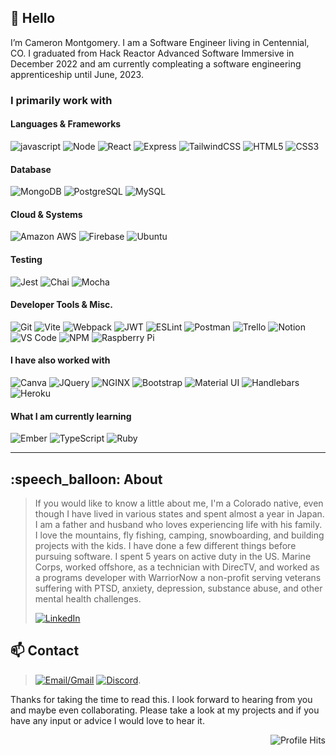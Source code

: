 <h2>👋 Hello</h2>
I’m Cameron Montgomery. I am a Software Engineer living in Centennial, CO. I graduated from Hack Reactor Advanced Software Immersive in December 2022 and am currently compleating a software engineering apprenticeship until June, 2023.

### I primarily work with

<h4>Languages & Frameworks</h4>

<img src="https://img.shields.io/badge/JavaScript-323330?style=for-the-badge&logo=javascript&logoColor=F7DF1E" alt="javascript"/> <img src="https://img.shields.io/badge/Node.js-339933?style=for-the-badge&logo=nodedotjs&logoColor=white" alt="Node"/> <img src="https://img.shields.io/badge/React-20232A?style=for-the-badge&logo=react&logoColor=61DAFB" alt="React"/> <img src="https://img.shields.io/badge/Express.js-000000?style=for-the-badge&logo=express&logoColor=white" alt="Express"/> <img src="https://img.shields.io/badge/Tailwind_CSS-38B2AC?style=for-the-badge&logo=tailwind-css&logoColor=white" alt="TailwindCSS"/> <img src="https://img.shields.io/badge/HTML5-E34F26?style=for-the-badge&logo=html5&logoColor=white" alt="HTML5"/> <img src="https://img.shields.io/badge/CSS3-1572B6?style=for-the-badge&logo=css3&logoColor=white" alt="CSS3"/>

<h4>Database</h4>

<img src="https://img.shields.io/badge/MongoDB-4EA94B?style=for-the-badge&logo=mongodb&logoColor=white" alt="MongoDB"/> <img src="https://img.shields.io/badge/PostgreSQL-316192?style=for-the-badge&logo=postgresql&logoColor=white" alt="PostgreSQL"/> <img src="https://img.shields.io/badge/MySQL-005C84?style=for-the-badge&logo=mysql&logoColor=white" alt="MySQL"/>

<h4>Cloud & Systems</h4>

<img src="https://img.shields.io/badge/Amazon_AWS-FF9900?style=for-the-badge&logo=amazonaws&logoColor=white" alt="Amazon AWS"/> <img src="https://img.shields.io/badge/firebase-ffca28?style=for-the-badge&logo=firebase&logoColor=black" alt="Firebase"/> <img src="https://img.shields.io/badge/Ubuntu-E95420?style=for-the-badge&logo=ubuntu&logoColor=white" alt="Ubuntu"/>

<h4>Testing</h4>

<img src="https://img.shields.io/badge/Jest-C21325?style=for-the-badge&logo=jest&logoColor=white" alt="Jest"/> <img src="https://img.shields.io/badge/chai-A30701?style=for-the-badge&logo=chai&logoColor=white" alt="Chai"/> <img src="https://img.shields.io/badge/Mocha-8D6748?style=for-the-badge&logo=Mocha&logoColor=white" alt="Mocha"/>

<h4>Developer Tools & Misc.</h4>

<img src="https://img.shields.io/badge/GIT-E44C30?style=for-the-badge&logo=git&logoColor=white" alt="Git"/> <img src="https://img.shields.io/badge/Vite-B73BFE?style=for-the-badge&logo=vite&logoColor=FFD62E" alt="Vite"/> <img src="https://img.shields.io/badge/Webpack-8DD6F9?style=for-the-badge&logo=Webpack&logoColor=white" alt="Webpack"/> <img src="https://img.shields.io/badge/JWT-000000?style=for-the-badge&logo=JSON%20web%20tokens&logoColor=white" alt="JWT"/> <img src="https://img.shields.io/badge/eslint-3A33D1?style=for-the-badge&logo=eslint&logoColor=white" alt="ESLint"/> <img src="https://img.shields.io/badge/Postman-FF6C37?style=for-the-badge&logo=Postman&logoColor=white" alt="Postman"/> <img src="https://img.shields.io/badge/Trello-0052CC?style=for-the-badge&logo=trello&logoColor=white" alt="Trello"/> <img src="https://img.shields.io/badge/Notion-000000?style=for-the-badge&logo=notion&logoColor=white" alt="Notion"/> <img src="https://img.shields.io/badge/VSCode-0078D4?style=for-the-badge&logo=visual%20studio%20code&logoColor=white" alt="VS Code"/> <img src="https://img.shields.io/badge/npm-CB3837?style=for-the-badge&logo=npm&logoColor=white" alt="NPM"/> <img src="https://img.shields.io/badge/Raspberry%20Pi-A22846?style=for-the-badge&logo=Raspberry%20Pi&logoColor=white" alt="Raspberry Pi"/>

<h4>I have also worked with</h4>

<img src="https://img.shields.io/badge/Canva-%2300C4CC.svg?&style=for-the-badge&logo=Canva&logoColor=white" alt="Canva"/> <img src="https://img.shields.io/badge/jQuery-0769AD?style=for-the-badge&logo=jquery&logoColor=white" alt="JQuery"/> <img src="https://img.shields.io/badge/Nginx-009639?style=for-the-badge&logo=nginx&logoColor=white" alt="NGINX"/> <img src="https://img.shields.io/badge/Bootstrap-563D7C?style=for-the-badge&logo=bootstrap&logoColor=white" alt="Bootstrap"/> <img src="https://img.shields.io/badge/Material%20UI-007FFF?style=for-the-badge&logo=mui&logoColor=white" alt="Material UI"/> <img src="https://img.shields.io/badge/Handlebars.js-f0772b?style=for-the-badge&logo=handlebarsdotjs&logoColor=black" alt="Handlebars"/> <img src="https://img.shields.io/badge/Heroku-430098?style=for-the-badge&logo=heroku&logoColor=white" alt="Heroku"/>

#### What I am currently learning
![Ember](https://img.shields.io/badge/ember-1C1E24?style=for-the-badge&logo=ember.js&logoColor=#D04A37)
![TypeScript](https://img.shields.io/badge/typescript-%23007ACC.svg?style=for-the-badge&logo=typescript&logoColor=white)
![Ruby](https://img.shields.io/badge/ruby-%23CC342D.svg?style=for-the-badge&logo=ruby&logoColor=white)

<hr>

<h2>:speech_balloon: About</h2> 

>If you would like to know a little about me, I'm a Colorado native, even though I have lived in various states and spent almost a year in Japan. I am a father and husband who loves experiencing life with his family. I love the mountains, fly fishing, camping, snowboarding, and building projects with the
kids. I have done a few different things before pursuing software. I spent 5 years on active duty in the US. Marine Corps, worked offshore, as a technician with DirecTV, and worked as a programs developer with WarriorNow a non-profit serving veterans suffering with PTSD, anxiety, depression, substance abuse, and other mental health challenges.
>
> [![LinkedIn](https://img.shields.io/badge/LinkedIn-0077B5?style=for-the-badge&logo=linkedin&logoColor=white)](https://www.linkedin.com/in/cammontgomery)

<h2>📫 Contact</h2> 

>[![Email/Gmail](https://img.shields.io/badge/Gmail-D14836?style=for-the-badge&logo=gmail&logoColor=white)](mailto:jc.montgomery0102@gmail.com) [![Discord](https://img.shields.io/badge/Discord-5865F2?style=for-the-badge&logo=discord&logoColor=white)](https://www.discordapp.com/users/1046924165787156581). 
> <br>


Thanks for taking the time to read this. I look forward to hearing from you and maybe even collaborating. Please take a look at my projects and if you have any input or advice I would love to hear it.

<img src="https://hits.seeyoufarm.com/api/count/incr/badge.svg?url=https%3A%2F%2Fgithub.com%2F{TribalAsh}1212%2Fhit-counter" alt="Profile Hits" align="right"/>
